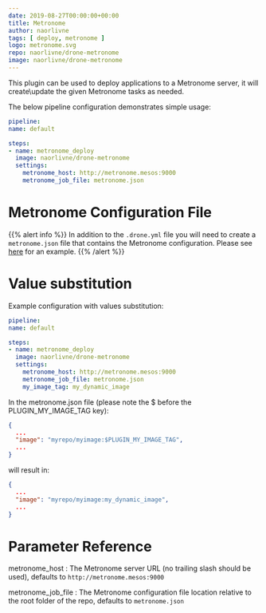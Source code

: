 ```yaml
---
date: 2019-08-27T00:00:00+00:00
title: Metronome
author: naorlivne
tags: [ deploy, metronome ]
logo: metronome.svg
repo: naorlivne/drone-metronome
image: naorlivne/drone-metronome
---
```


This plugin can be used to deploy applications to a Metronome server, it will create\update the given Metronome tasks as needed.

The below pipeline configuration demonstrates simple usage:

```yaml
pipeline:
name: default

steps:
- name: metronome_deploy
  image: naorlivne/drone-metronome
  settings:
    metronome_host: http://metronome.mesos:9000
    metronome_job_file: metronome.json
```

# Metronome Configuration File

{{% alert info %}}
In addition to the `.drone.yml` file you will need to create a `metronome.json` file that contains the Metronome configuration. Please see [here](https://github.com/naorlivne/drone-metronome/blob/master/test/test_files/metronome.json) for an example. 
{{% /alert %}}

# Value substitution

Example configuration with values substitution:
```yaml
pipeline:
name: default

steps:
- name: metronome_deploy
  image: naorlivne/drone-metronome
  settings:
    metronome_host: http://metronome.mesos:9000
    metronome_job_file: metronome.json
    my_image_tag: my_dynamic_image
```

In the metronome.json file (please note the $ before the PLUGIN_MY_IMAGE_TAG key):

```json
{
  ...
  "image": "myrepo/myimage:$PLUGIN_MY_IMAGE_TAG",
  ...
}
```

will result in:

```json
{
  ...
  "image": "myrepo/myimage:my_dynamic_image",
  ...
}
```

# Parameter Reference

metronome_host
: The Metronome server URL (no trailing slash should be used), defaults to `http://metronome.mesos:9000`

metronome_job_file
: The Metronome configuration file location relative to the root folder of the repo, defaults to `metronome.json`
